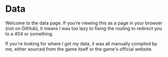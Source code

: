 # Data
Welcome to the data page. If you're viewing this as a page in your browser (not on GitHub), it means I was too lazy to fixing the routing to redirect you to a 404 or something.

If you're looking for where I got my data, it was all manually compiled by me, either sourced from the game itself or the game's official website.
